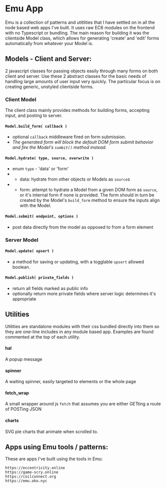# Emu App
Emu is a collection of patterns and utitlities that I have settled on in all the node based web apps I've built.
It uses raw EC6 modules on the frontend with no Typescript or bundling.
The main reason for building it was the clientside Model class, which allows for generating 'create' and 'edit' forms automatically from whatever your Model is.


## Models - Client and Server:
2 javascript classes for passing objects easily through many forms on both client and server.
Use these 2 abstract classes for the basic needs of handling large amounts of user input very quickly.
The particular focus is on creating generic, unstyled clientside forms.

### Client Model
The client class mainly provides methods for building forms, accepting input, and posting to server.

#### `Model.build_form( callback )`
- optional `callback` middleware fired on form submission.
- *The generated form will block the default DOM form submit behavior and fire the Model's `sumbit()` method instead.*

#### `Model.hydrate( type, source, overwrite )`
- enum `type` - 'data' or 'form'
- - data: hydrate from other objects or Models as `source`s
- - form: attempt to hydrate a Model from a given DOM form as `source`, or it's internal form if none is provided.  The form should in turn be created by the Model's `build_form` method to ensure the inputs align with the Model.

#### `Model.submit( endpoint, options )`
- post data directly from the model as opposed to from a form element


### Server Model
#### `Model.update( upsert )`
- a method for saving or updating, with a togglable `upsert` allowed boolean.

#### `Model.publish( private_fields )`
- return all fields marked as public info
- optionally return more private fields where server logic determines it's appropriate



## Utilities
Utilities are standalone modules with their css bundled directly into them so they are one-line includes in any module based app.  Examples are found commented at the top of each utility.

#### hal
A popup message
#### spinner
A waiting spinner, easily targeted to elements or the whole page
#### fetch_wrap
A small wrapper around js `fetch` that assumes you are either GETting a route of POSTing JSON
#### charts
SVG pie charts that animate when scrolled to.  



## Apps using Emu tools / patterns:
These are apps I've built using the tools in Emu:
```
https://eccentricity.online
https://game-scry.online
https://coilconnect.org
https://emu.oko.nyc
``` 

